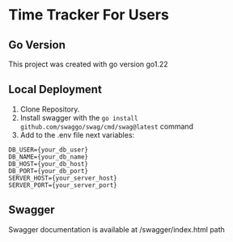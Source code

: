 # Time Tracker For Users

## Go Version 
This project was created with go version go1.22

## Local Deployment
1. Clone Repository.
2. Install swagger with the ```go install github.com/swaggo/swag/cmd/swag@latest``` command
3. Add to the .env file next variables:
```DB_PASSWORD=Qwerty12
DB_USER={your_db_user}
DB_NAME={your_db_name}
DB_HOST={your_db_host}
DB_PORT={your_db_port}
SERVER_HOST={your_server_host}
SERVER_PORT={your_server_port}
```

## Swagger
Swagger documentation is available at /swagger/index.html path